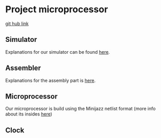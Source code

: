 # Project microprocessor

[git hub link](https://github.com/a-ananas/microprocessor)

## Simulator

Explanations for our simulator can be found [here](netlist_simulator/README.md).

## Assembler

Explanations for the assembly part is [here](assembler/README.md).

## Microprocessor

Our microprocessor is build using the Minijazz netlist format (more info about its insides [here](proc_netlist/README.md))

## Clock

<!-- TODO -->